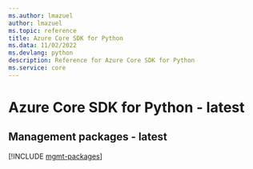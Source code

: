 ```yaml
---
ms.author: lmazuel
author: lmazuel
ms.topic: reference
title: Azure Core SDK for Python
ms.data: 11/02/2022
ms.devlang: python
description: Reference for Azure Core SDK for Python
ms.service: core
---
```

# Azure Core SDK for Python - latest

## Management packages - latest
[!INCLUDE [mgmt-packages](core-mgmt-index.md)]